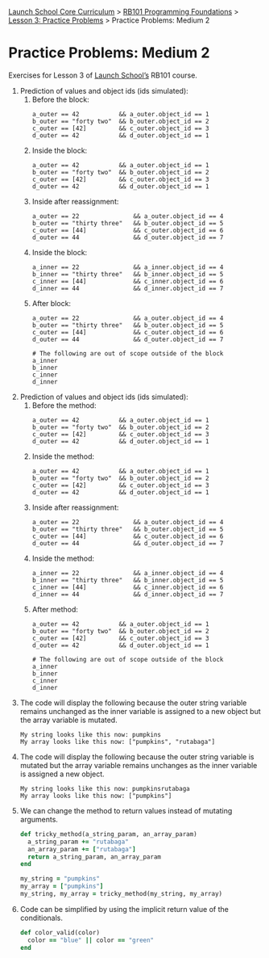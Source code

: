 [Launch School Core Curriculum](/README.md) >
[RB101 Programming Foundations](/rb101/rb101_notes.md) >
[Lesson 3: Practice Problems](/rb101/lesson_3/lesson_3_contents.md) >
Practice Problems: Medium 2

# Practice Problems: Medium 2

Exercises for Lesson 3 of [Launch School’s](https://launchschool.com) RB101 course.

1.  Prediction of values and object ids (ids simulated):
    1.  Before the block:
        ```
        a_outer == 42           && a_outer.object_id == 1
        b_outer == "forty two"  && b_outer.object_id == 2
        c_outer == [42]         && c_outer.object_id == 3
        d_outer == 42           && d_outer.object_id == 1
        ```
    2.  Inside the block:
        ```
        a_outer == 42           && a_outer.object_id == 1
        b_outer == "forty two"  && b_outer.object_id == 2
        c_outer == [42]         && c_outer.object_id == 3
        d_outer == 42           && d_outer.object_id == 1
        ```
    3. Inside after reassignment:
        ```
        a_outer == 22               && a_outer.object_id == 4
        b_outer == "thirty three"   && b_outer.object_id == 5
        c_outer == [44]             && c_outer.object_id == 6
        d_outer == 44               && d_outer.object_id == 7
        ```
    4. Inside the block:
        ```
        a_inner == 22               && a_inner.object_id == 4
        b_inner == "thirty three"   && b_inner.object_id == 5
        c_inner == [44]             && c_inner.object_id == 6
        d_inner == 44               && d_inner.object_id == 7
        ```
    5.  After block:
        ```
        a_outer == 22               && a_outer.object_id == 4
        b_outer == "thirty three"   && b_outer.object_id == 5
        c_outer == [44]             && c_outer.object_id == 6
        d_outer == 44               && d_outer.object_id == 7

        # The following are out of scope outside of the block
        a_inner
        b_inner
        c_inner
        d_inner
        ```
2.  Prediction of values and object ids (ids simulated):
    1.  Before the method:
        ```
        a_outer == 42           && a_outer.object_id == 1
        b_outer == "forty two"  && b_outer.object_id == 2
        c_outer == [42]         && c_outer.object_id == 3
        d_outer == 42           && d_outer.object_id == 1
        ```
    2.  Inside the method:
        ```
        a_outer == 42           && a_outer.object_id == 1
        b_outer == "forty two"  && b_outer.object_id == 2
        c_outer == [42]         && c_outer.object_id == 3
        d_outer == 42           && d_outer.object_id == 1
        ```
    3. Inside after reassignment:
        ```
        a_outer == 22               && a_outer.object_id == 4
        b_outer == "thirty three"   && b_outer.object_id == 5
        c_outer == [44]             && c_outer.object_id == 6
        d_outer == 44               && d_outer.object_id == 7
        ```
    4. Inside the method:
        ```
        a_inner == 22               && a_inner.object_id == 4
        b_inner == "thirty three"   && b_inner.object_id == 5
        c_inner == [44]             && c_inner.object_id == 6
        d_inner == 44               && d_inner.object_id == 7
        ```
    5.  After method:
        ```
        a_outer == 42           && a_outer.object_id == 1
        b_outer == "forty two"  && b_outer.object_id == 2
        c_outer == [42]         && c_outer.object_id == 3
        d_outer == 42           && d_outer.object_id == 1

        # The following are out of scope outside of the block
        a_inner
        b_inner
        c_inner
        d_inner
        ```
3.  The code will display the following because the outer string variable remains unchanged as the inner variable is assigned to a new object but the array variable is mutated.
    ```
    My string looks like this now: pumpkins
    My array looks like this now: ["pumpkins", "rutabaga"]
    ```
4.  The code will display the following because the outer string variable is mutated but the array variable remains unchanges as the inner variable is assigned a new object.
    ```
    My string looks like this now: pumpkinsrutabaga
    My array looks like this now: ["pumpkins"]
    ```
5.  We can change the method to return values instead of mutating arguments.
    ```ruby
    def tricky_method(a_string_param, an_array_param)
      a_string_param += "rutabaga"
      an_array_param += ["rutabaga"]
      return a_string_param, an_array_param
    end

    my_string = "pumpkins"
    my_array = ["pumpkins"]
    my_string, my_array = tricky_method(my_string, my_array)
    ```
6.  Code can be simplified by using the implicit return value of the conditionals.
    ```ruby
    def color_valid(color)
      color == "blue" || color == "green"
    end
    ```
